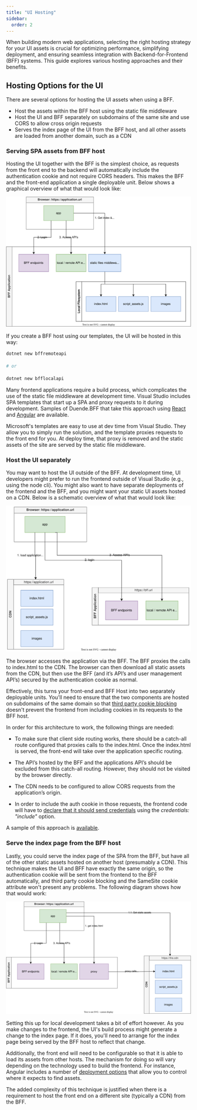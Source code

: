 ```yaml
---
title: "UI Hosting"
sidebar:
  order: 2
---
```


When building modern web applications, selecting the right hosting strategy for your UI assets is crucial for optimizing
performance, simplifying deployment, and ensuring seamless integration with Backend-for-Frontend (BFF) systems. This
guide explores various hosting approaches and their benefits.

## Hosting Options for the UI

There are several options for hosting the UI assets when using a BFF.

- Host the assets within the BFF host using the static file middleware
- Host the UI and BFF separately on subdomains of the same site and use CORS to allow cross origin requests
- Serves the index page of the UI from the BFF host, and all other assets are loaded from another domain, such as a CDN

### Serving SPA assets from BFF host

Hosting the UI together with the BFF is the simplest choice, as requests from the front end to the backend will
automatically include the authentication cookie and not require CORS
headers. This makes the BFF and the front-end application a single deployable unit. Below shows a graphical overview of
what that would look like:

![Hosting BFF UI from the UI](../images/bff_ui_hosting_loc.svg)

If you create a BFF host using our templates, the UI will be hosted in this way:

```bash title="Terminal"
dotnet new bffremoteapi

# or

dotnet new bfflocalapi
```

Many frontend applications require a build process, which complicates the use of the static file middleware at
development time. Visual Studio includes SPA templates that start up a SPA and proxy requests to it during development.
Samples of Duende.BFF that take this approach using [React](/bff/v3/samples#reactjs-frontend)
and [Angular](/bff/v3/samples#angular-frontend) are available.

Microsoft's templates are easy to use at dev time from Visual Studio. They allow you to simply run the solution, and the
template proxies requests to the front end for you. At deploy time, that proxy is removed and the static assets of the
site are served by the static file middleware.

### Host the UI separately

You may want to host the UI outside of the BFF. At development time, UI developers might prefer to run the frontend
outside of Visual Studio (e.g., using the node cli). You might also want to have separate deployments of the frontend
and the BFF, and you might want your static UI assets hosted on a CDN. Below is a schematic overview of what that would
look like:

![Hosting BFF UI on CDN](../images/bff_ui_hosting_cdn.svg)

The browser accesses the application via the BFF. The BFF proxies the calls to index.html to the CDN. The browser can
then download all static assets from the CDN, but then use the BFF (and it’s API’s and user management API’s) secured by
the authentication cookie as normal.

Effectively, this turns your front-end and BFF Host into two separately deployable units. You'll need to ensure that the
two components are hosted on subdomains of the same domain so
that [third party cookie blocking](/bff/v3/architecture/third-party-cookies) doesn't prevent the frontend from including
cookies in its requests to the BFF host.

In order for this architecture to work, the following things are needed:

* To make sure that client side routing works, there should be a catch-all route configured that proxies calls to the
  index.html. Once the index.html is served, the front-end will take over the application specific routing.
* The API’s hosted by the BFF and the applications API’s should be excluded from this catch-all routing. However, they
  should not be visited by the browser directly.
* The CDN needs to be configured to allow CORS requests from the application’s origin.

* In order to include the auth cookie in those requests, the frontend code will have
  to [declare that it should send credentials](https://developer.mozilla.org/en-US/docs/Web/API/Fetch_API/Using_Fetch#sending_a_request_with_credentials_included)
  using the *credentials: "include"* option.

A sample of this approach is [available](/bff/v3/samples#separate-host-for-ui).

### Serve the index page from the BFF host

Lastly, you could serve the index page of the SPA from the BFF, but have all of the other static assets hosted on
another host (presumably a CDN). This technique makes the UI and BFF have exactly the same origin, so the authentication
cookie will be sent from the frontend to the BFF automatically, and third party cookie blocking and the SameSite cookie
attribute won't present any problems. The following diagram shows how that would work:

![BFF Proxies the Index html from CDN](../images/bff_ui_hosting_proxy_index.svg)

Setting this up for local development takes a bit of effort however. As you make changes to the frontend, the UI's build
process might generate a change to the index page. If it does, you'll need to arrange for the index page being served by
the BFF host to reflect that change.

Additionally, the front end will need to be configurable so that it is able to load its assets from other hosts. The
mechanism for doing so will vary depending on the technology used to build the frontend. For instance, Angular includes
a number of [deployment options](https://angular.io/guide/deployment) that allow you to control where it expects to find
assets.

The added complexity of this technique is justified when there is a requirement to host the front end on a different
site (typically a CDN) from the BFF.